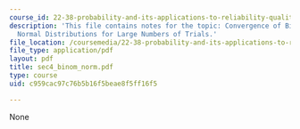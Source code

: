 ```yaml
---
course_id: 22-38-probability-and-its-applications-to-reliability-quality-control-and-risk-assessment-fall-2005
description: 'This file contains notes for the topic: Convergence of Binomial and
  Normal Distributions for Large Numbers of Trials.'
file_location: /coursemedia/22-38-probability-and-its-applications-to-reliability-quality-control-and-risk-assessment-fall-2005/c959cac97c76b5b16f5beae8f5ff16f5_sec4_binom_norm.pdf
file_type: application/pdf
layout: pdf
title: sec4_binom_norm.pdf
type: course
uid: c959cac97c76b5b16f5beae8f5ff16f5

---
```

None